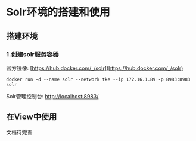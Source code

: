 # Solr环境的搭建和使用

## 搭建环境

### 1.创建solr服务容器

官方镜像: [https://hub.docker.com/_/solr](https://hub.docker.com/_/solr)

```shell
docker run -d --name solr --network tke --ip 172.16.1.89 -p 8983:8983 solr
```

Solr管理控制台: [http://localhost:8983/](http://localhost:8983/)


## 在View中使用

文档待完善